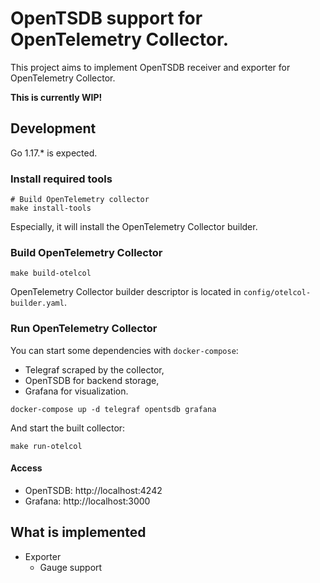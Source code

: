 # OpenTSDB support for OpenTelemetry Collector.

This project aims to implement OpenTSDB receiver and exporter for OpenTelemetry Collector.

**This is currently WIP!**

## Development

Go 1.17.* is expected.

### Install required tools

```shell
# Build OpenTelemetry collector
make install-tools
```

Especially, it will install the OpenTelemetry Collector builder.

### Build OpenTelemetry Collector

```shell
make build-otelcol
```

OpenTelemetry Collector builder descriptor is located in `config/otelcol-builder.yaml`.

### Run OpenTelemetry Collector

You can start some dependencies with `docker-compose`:

* Telegraf scraped by the collector,
* OpenTSDB for backend storage,
* Grafana for visualization.

```shell
docker-compose up -d telegraf opentsdb grafana
```

And start the built collector:

```shell
make run-otelcol
```

#### Access

* OpenTSDB: http://localhost:4242
* Grafana: http://localhost:3000

## What is implemented

* Exporter
  * Gauge support
